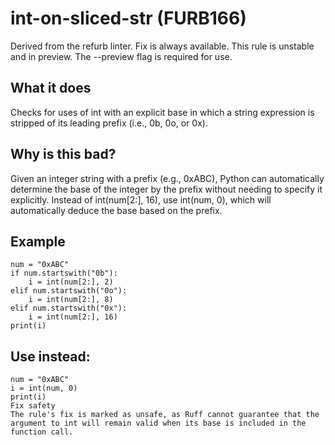 # int-on-sliced-str (FURB166)
Derived from the refurb linter.
Fix is always available.
This rule is unstable and in preview. The --preview flag is required for use.
## What it does
Checks for uses of int with an explicit base in which a string expression
is stripped of its leading prefix (i.e., 0b, 0o, or 0x).
## Why is this bad?
Given an integer string with a prefix (e.g., 0xABC), Python can automatically
determine the base of the integer by the prefix without needing to specify
it explicitly.
Instead of int(num[2:], 16), use int(num, 0), which will automatically
deduce the base based on the prefix.
## Example
```
num = "0xABC"
if num.startswith("0b"):
    i = int(num[2:], 2)
elif num.startswith("0o"):
    i = int(num[2:], 8)
elif num.startswith("0x"):
    i = int(num[2:], 16)
print(i)
```
## Use instead:
```
num = "0xABC"
i = int(num, 0)
print(i)
Fix safety
The rule's fix is marked as unsafe, as Ruff cannot guarantee that the
argument to int will remain valid when its base is included in the
function call.
```